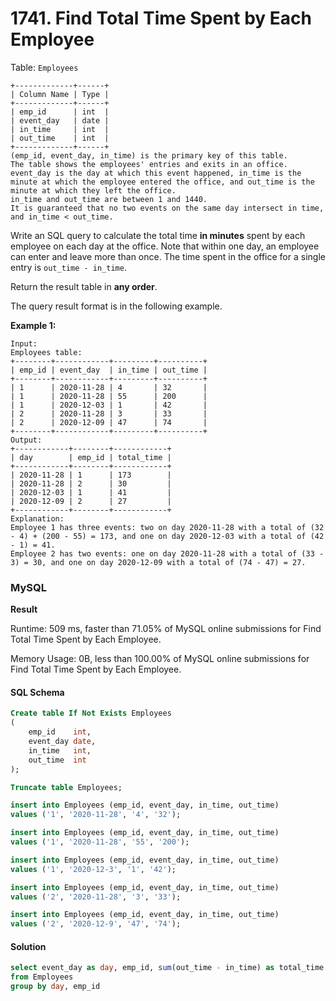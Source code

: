 # 1741. Find Total Time Spent by Each Employee

Table: `Employees`

```
+-------------+------+
| Column Name | Type |
+-------------+------+
| emp_id      | int  |
| event_day   | date |
| in_time     | int  |
| out_time    | int  |
+-------------+------+
(emp_id, event_day, in_time) is the primary key of this table.
The table shows the employees' entries and exits in an office.
event_day is the day at which this event happened, in_time is the minute at which the employee entered the office, and out_time is the minute at which they left the office.
in_time and out_time are between 1 and 1440.
It is guaranteed that no two events on the same day intersect in time, and in_time < out_time.
```

Write an SQL query to calculate the total time **in minutes** spent by each employee on each day at the office. Note that within one day, an employee can enter and leave more than once. The time spent in the office for a single entry is `out_time - in_time`.

Return the result table in **any order**.

The query result format is in the following example.

**Example 1:**

```
Input: 
Employees table:
+--------+------------+---------+----------+
| emp_id | event_day  | in_time | out_time |
+--------+------------+---------+----------+
| 1      | 2020-11-28 | 4       | 32       |
| 1      | 2020-11-28 | 55      | 200      |
| 1      | 2020-12-03 | 1       | 42       |
| 2      | 2020-11-28 | 3       | 33       |
| 2      | 2020-12-09 | 47      | 74       |
+--------+------------+---------+----------+
Output: 
+------------+--------+------------+
| day        | emp_id | total_time |
+------------+--------+------------+
| 2020-11-28 | 1      | 173        |
| 2020-11-28 | 2      | 30         |
| 2020-12-03 | 1      | 41         |
| 2020-12-09 | 2      | 27         |
+------------+--------+------------+
Explanation:
Employee 1 has three events: two on day 2020-11-28 with a total of (32 - 4) + (200 - 55) = 173, and one on day 2020-12-03 with a total of (42 - 1) = 41.
Employee 2 has two events: one on day 2020-11-28 with a total of (33 - 3) = 30, and one on day 2020-12-09 with a total of (74 - 47) = 27.
```

### MySQL <a href="#javascript" id="javascript"></a>

**Result**

Runtime: 509 ms, faster than 71.05% of MySQL online submissions for Find Total Time Spent by Each Employee.

Memory Usage: 0B, less than 100.00% of MySQL online submissions for Find Total Time Spent by Each Employee.

#### SQL Schema

```sql
Create table If Not Exists Employees
(
    emp_id    int,
    event_day date,
    in_time   int,
    out_time  int
);

Truncate table Employees;

insert into Employees (emp_id, event_day, in_time, out_time)
values ('1', '2020-11-28', '4', '32');

insert into Employees (emp_id, event_day, in_time, out_time)
values ('1', '2020-11-28', '55', '200');

insert into Employees (emp_id, event_day, in_time, out_time)
values ('1', '2020-12-3', '1', '42');

insert into Employees (emp_id, event_day, in_time, out_time)
values ('2', '2020-11-28', '3', '33');

insert into Employees (emp_id, event_day, in_time, out_time)
values ('2', '2020-12-9', '47', '74');
```

#### Solution <a href="#javascript" id="javascript"></a>

```sql
select event_day as day, emp_id, sum(out_time - in_time) as total_time
from Employees
group by day, emp_id
```
